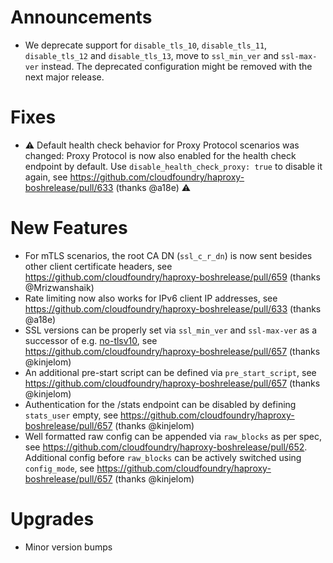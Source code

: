 # Announcements
- We deprecate support for `disable_tls_10`, `disable_tls_11`, `disable_tls_12` and `disable_tls_13`, move to `ssl_min_ver` and `ssl-max-ver` instead. The deprecated configuration might be removed with the next major release. 

# Fixes
- :warning: Default health check behavior for Proxy Protocol scenarios was changed: Proxy Protocol is now also enabled for the health check endpoint by default. Use `disable_health_check_proxy: true` to disable it again, see https://github.com/cloudfoundry/haproxy-boshrelease/pull/633 (thanks @a18e) :warning:

# New Features
- For mTLS scenarios, the root CA DN (`ssl_c_r_dn`) is now sent besides other client certificate headers, see https://github.com/cloudfoundry/haproxy-boshrelease/pull/659 (thanks @Mrizwanshaik)
- Rate limiting now also works for IPv6 client IP addresses, see https://github.com/cloudfoundry/haproxy-boshrelease/pull/633 (thanks @a18e)
- SSL versions can be properly set via `ssl_min_ver` and `ssl-max-ver` as a successor of e.g. [no-tlsv10](https://docs.haproxy.org/2.7/configuration.html#5.2-no-tlsv10), see https://github.com/cloudfoundry/haproxy-boshrelease/pull/657 (thanks @kinjelom)
- An additional pre-start script can be defined via `pre_start_script`, see https://github.com/cloudfoundry/haproxy-boshrelease/pull/657 (thanks @kinjelom)
- Authentication for the /stats endpoint can be disabled by defining `stats_user` empty, see https://github.com/cloudfoundry/haproxy-boshrelease/pull/657 (thanks @kinjelom)
- Well formatted raw config can be appended via `raw_blocks` as per spec, see https://github.com/cloudfoundry/haproxy-boshrelease/pull/652. Additional config before `raw_blocks` can be actively switched using `config_mode`, see https://github.com/cloudfoundry/haproxy-boshrelease/pull/657 (thanks @kinjelom)

# Upgrades
- Minor version bumps
